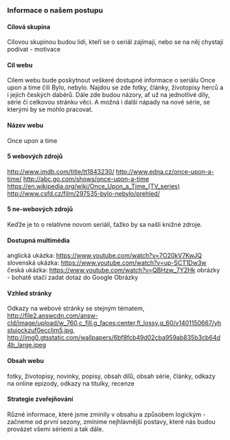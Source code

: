 
### Informace o našem postupu

#### Cílová skupina
 Cílovou skupinou budou lidi, kteří se o seriál zajímají, nebo se na něj chystají podívat - motivace
 
#### Cíl webu
Cílem webu bude poskytnout veškeré dostupné informace o seriálu Once upon a time čili Bylo, nebylo.
Najdou se zde fotky, články, životopisy herců a i jejich českých dabérů.
Dále zde budou názory, ať už na jednotlivé díly, série či celkovou stránku věci. A možná i další nápady na nové série, se kterými by se mohlo pracovat.

#### Název webu
 Once upon a time
 
####  5 webových zdrojů
http://www.imdb.com/title/tt1843230/
http://www.edna.cz/once-upon-a-time/
http://abc.go.com/shows/once-upon-a-time
https://en.wikipedia.org/wiki/Once_Upon_a_Time_(TV_series)
http://www.csfd.cz/film/297535-bylo-nebylo/prehled/

#### 5 ne-webových zdrojů
Keďže je to o relatívne novom seriáli, ťažko by sa našli knižné zdroje.


#### Dostupná multimédia
  anglická ukázka: https://www.youtube.com/watch?v=7O20kV7KwJQ
  slovenská ukázka: https://www.youtube.com/watch?v=up-SCT1Dw3w
  česká ukázka: https://www.youtube.com/watch?v=QBHzw_7Y2Hk
  obrázky - bohatě stačí zadat dotaz do Google Obrázky

#### Vzhled stránky
Odkazy na webové stránky se stejným tématem, http://file2.answcdn.com/answ-cld/image/upload/w_760,c_fill,g_faces:center,fl_lossy,q_60/v1401150667/yhstuiockzuf0eccljm5.jpg, http://img0.gtsstatic.com/wallpapers/6bf8fcb49d02cba959ab835b3cb64d4b_large.jpeg

#### Obsah webu
fotky, životopisy, novinky, popisy, obsah dílů, obsah série, články, odkazy na online epizody, odkazy na titulky, recenze

#### Strategie zveřejňování
Různé informace, které jsme zmínily v obsahu a způsobem logickým - začneme od první sezony, zmíníme nejhlavnější postavy, které nás budou provázet všemi sériemi a tak dále.
